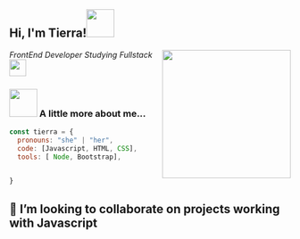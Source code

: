 

<!---
flgirl813/flgirl813 is a ✨ special ✨ repository because its `README.md` (this file) appears on your GitHub profile.
You can click the Preview link to take a look at your changes.
--->
<h2> Hi, I'm Tierra!<img src="https://media3.giphy.com/media/Wj7lNjMNDxSmc/giphy.gif?cid=ecf05e47afwx9zxo8cvazpn1z8sntp9npu9zmwpdxoy5tyhc&rid=giphy.gif&ct=g" width="50"></h2>
<img align='right' src="https://media.giphy.com/media/ieyl9zmCjO4b4t6qoY/giphy.gif" width="230">
<p><em>FrontEnd Developer Studying Fullstack<img src="https://media.giphy.com/media/WUlplcMpOCEmTGBtBW/giphy.gif" width="30"> 
</em></p>

### <img src="![image](https://user-images.githubusercontent.com/59990889/161163387-a0d17e48-6202-4ad2-a15a-0a3fda2c448b.png)" width="50"> A little more about me...  

```javascript
const tierra = {
  pronouns: "she" | "her",
  code: [Javascript, HTML, CSS],
  tools: [ Node, Bootstrap],
 

}
```


💞️ I’m looking to collaborate on projects working with Javascript
---
